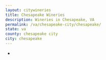 ```yaml
---
layout: citywineries
title: Chesapeake Wineries
description: Wineries in Chesapeake, VA
permalink: /va/chesapeake-city/chesapeake/
state: va
county: chesapeake city
city: chesapeake
---
```

-
